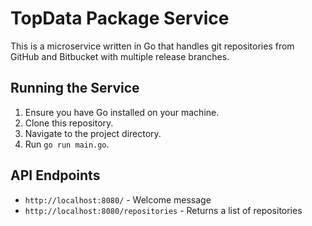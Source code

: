 # TopData Package Service

This is a microservice written in Go that handles git repositories from GitHub and Bitbucket with multiple release branches.


## Running the Service

1. Ensure you have Go installed on your machine.
2. Clone this repository.
3. Navigate to the project directory.
4. Run `go run main.go`.

## API Endpoints

- `http://localhost:8080/` - Welcome message
- `http://localhost:8080/repositories` - Returns a list of repositories
